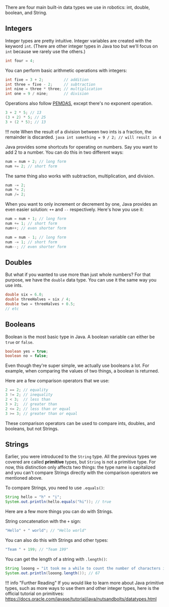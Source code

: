 There are four main built-in data types we use in robotics: int, double, boolean, and String.

## Integers
Integer types are pretty intuitive. Integer variables are created with the keyword `int`. (There are other integer types in Java too but we'll focus on `int` because we rarely use the others.)
```java
int four = 4;
```
You can perform basic arithmetic operations with integers:
```java
int five = 3 + 2;         // addition
int three = five - 2;     // subtraction
int nine = three * three; // multiplication
int one = 9 / nine;       // division
```
Operations also follow [PEMDAS](https://en.wikipedia.org/wiki/Order_of_operations#Mnemonics), except there's no exponent operation.
```java
3 + 2 * 5; // 13
(3 + 2) * 5; // 25
3 + (2 * 5); // 13
```

!!! note
    When the result of a division between two ints is a fraction, the remainder is discarded.
    ```java
    int something = 9 / 2; // will result in 4
    ```

Java provides some shortcuts for operating on numbers. Say you want to add 2 to a number. You can do this in two different ways:
```java
num = num + 2; // long form
num += 2; // short form
```
The same thing also works with subtraction, multiplication, and division.
```java
num -= 2;
num *= 2;
num /= 2;
```

When you want to only increment or decrement by one, Java provides an even easier solution: `++` and `--` respectively. Here's how you use it:
```java
num = num + 1; // long form
num += 1; // short form
num++; // even shorter form

num = num - 1; // long form
num -= 1; // short form
num--; // even shorter form
```

## Doubles
But what if you wanted to use more than just whole numbers? For that purpose, we have the `double` data type. You can use it the same way you use ints.
```java
double six = 6.0;
double threeHalves = six / 4;
double two = threeHalves + 0.5;
// etc
```

## Booleans
Boolean is the most basic type in Java. A boolean variable can either be `true` or `false`.
```java
boolean yes = true;
boolean no = false;
```
Even though they're super simple, we actually use booleans a lot. For example, when comparing the values of two things, a boolean is returned.

Here are a few comparison operators that we use:
```java
2 == 2; // equality
3 != 2; // inequality
2 < 3;  // less than
3 > 2;  // greater than
2 <= 2; // less than or equal
3 >= 3; // greater than or equal
```
These comparison operators can be used to compare ints, doubles, and booleans, but not Strings. 

## Strings
Earlier, you were introduced to the `String` type. All the previous types we covered are called **primitive** types, but `String` is not a primitive type. For now, this distinction only affects two things: the type name is capitalized and you can't compare Strings directly with the comparison operators we mentioned above.

To compare Strings, you need to use `.equals()`:
```java
String hello = "h" + "i";
System.out.println(hello.equals("hi")); // true
```

Here are a few more things you can do with Strings.

String concatenation with the `+` sign:
```java
"Hello" + " world"; // "Hello world"
```
You can also do this with Strings and other types:
```java
"Team " + 199; // "Team 199"
```

You can get the length of a string with `.length()`:
```java
String looong = "it took me a while to count the number of characters in this string";
System.out.println(looong.length()); // 67
```

!!! info "Further Reading"
    If you would like to learn more about Java primitive types, such as more ways to use them and other integer types, here is the official tutorial on primitives: <https://docs.oracle.com/javase/tutorial/java/nutsandbolts/datatypes.html>